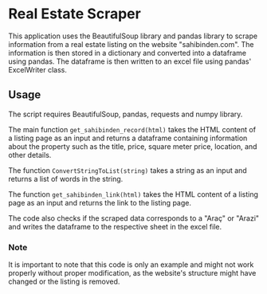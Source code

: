 # Real Estate Scraper

This application uses the BeautifulSoup library and pandas library to scrape information from a real estate listing on the website "sahibinden.com". The information is then stored in a dictionary and converted into a dataframe using pandas. The dataframe is then written to an excel file using pandas' ExcelWriter class.

## Usage

The script requires BeautifulSoup, pandas, requests and numpy library.

The main function ```get_sahibinden_record(html)``` takes the HTML content of a listing page as an input and returns a dataframe containing information about the property such as the title, price, square meter price, location, and other details.

The function ```ConvertStringToList(string)``` takes a string as an input and returns a list of words in the string.


The function ```get_sahibinden_link(html)``` takes the HTML content of a listing page as an input and returns the link to the listing page.

The code also checks if the scraped data corresponds to a "Araç" or "Arazi" and writes the dataframe to the respective sheet in the excel file.

### Note

It is important to note that this code is only an example and might not work properly without proper modification, as the website's structure might have changed or the listing is removed.
